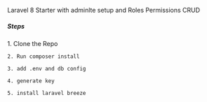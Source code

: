<p>
    Laravel 8 Starter with adminlte setup and Roles Permissions CRUD
</p>
<h5>Steps</h5>
<p>
    1. Clone the Repo
    
    2. Run composer install
    
    3. add .env and db config
    
    4. generate key
    
    5. install laravel breeze
</p>
